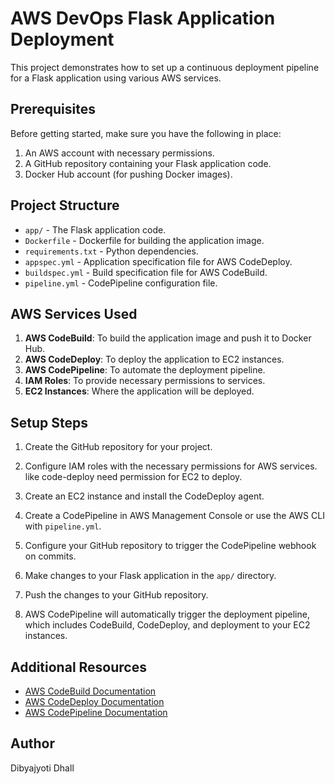 # AWS DevOps Flask Application Deployment

This project demonstrates how to set up a continuous deployment pipeline for a Flask application using various AWS services.

## Prerequisites

Before getting started, make sure you have the following in place:

1. An AWS account with necessary permissions.
2. A GitHub repository containing your Flask application code.
3. Docker Hub account (for pushing Docker images).

## Project Structure

- `app/` - The Flask application code.
- `Dockerfile` - Dockerfile for building the application image.
- `requirements.txt` - Python dependencies.
- `appspec.yml` - Application specification file for AWS CodeDeploy.
- `buildspec.yml` - Build specification file for AWS CodeBuild.
- `pipeline.yml` - CodePipeline configuration file.

## AWS Services Used

1. **AWS CodeBuild**: To build the application image and push it to Docker Hub.
2. **AWS CodeDeploy**: To deploy the application to EC2 instances.
3. **AWS CodePipeline**: To automate the deployment pipeline.
4. **IAM Roles**: To provide necessary permissions to services.
5. **EC2 Instances**: Where the application will be deployed.

## Setup Steps

1. Create the GitHub repository for your project.

3. Configure IAM roles with the necessary permissions for AWS services. like code-deploy need permission for EC2 to deploy. 

4. Create an EC2 instance and install the CodeDeploy agent.

5. Create a CodePipeline in AWS Management Console or use the AWS CLI with `pipeline.yml`.

6. Configure your GitHub repository to trigger the CodePipeline webhook on commits.

7. Make changes to your Flask application in the `app/` directory.

8. Push the changes to your GitHub repository.

9. AWS CodePipeline will automatically trigger the deployment pipeline, which includes CodeBuild, CodeDeploy, and deployment to your EC2 instances.

## Additional Resources

- [AWS CodeBuild Documentation](https://docs.aws.amazon.com/codebuild/)
- [AWS CodeDeploy Documentation](https://docs.aws.amazon.com/codedeploy/)
- [AWS CodePipeline Documentation](https://docs.aws.amazon.com/codepipeline/)

## Author

Dibyajyoti Dhall

